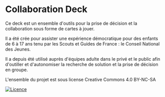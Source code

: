 # Collaboration Deck

Ce deck est un ensemble d'outils pour la prise de décision et la collaboration
sous forme de cartes à jouer.

Il a été crée pour assister une expérience démocratique pour des enfants de 6 à
17 ans tenu par les Scouts et Guides de France : le Conseil National des Jeunes.

Il a depuis été utilisé auprès d'équipes adulte dans le privé et le public afin
d'outiller et d'autonomiser la recherche de solution et la prise de décision en
groupe.

L'ensemble du projet est sous license Creative Commons 4.0 BY-NC-SA

[![Licence](https://i.creativecommons.org/l/by-nc-sa/4.0/88x31.png)](http://creativecommons.org/licenses/by-nc-sa/4.0/)
